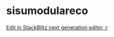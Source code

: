 # sisumodulareco

[Edit in StackBlitz next generation editor ⚡️](https://stackblitz.com/~/github.com/gruposisumx/sisumodulareco)